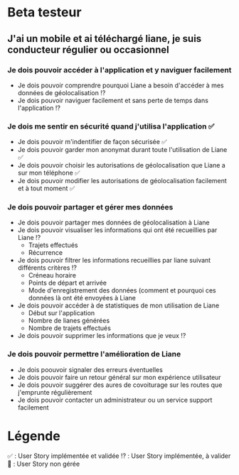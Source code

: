 # Beta testeur
## J'ai un mobile et ai téléchargé liane, je suis conducteur régulier ou occasionnel

### Je dois pouvoir accéder à l'application et y naviguer facilement 
- Je dois pouvoir comprendre pourquoi Liane a besoin d'accéder à mes données de géolocalisation :interrobang:
- Je dois pouvoir naviguer facilement et sans perte de temps dans l'application :interrobang:

### Je dois me sentir en sécurité quand j'utilisa l'application :white_check_mark:
- Je dois pouvoir m'indentifier de façon sécurisée :white_check_mark:
- Je dois pouvoir garder mon anonymat durant toute l'utilisation de Liane :white_check_mark:
- Je dois pouvoir choisir les autorisations de géolocalisation que Liane a sur mon téléphone :white_check_mark:
- Je dois pouvoir modifier les autorisations de géolocalisation facilement et à tout moment :white_check_mark:

### Je dois pouvoir partager et gérer mes données 
- Je dois pouvoir partager mes données de géolocalisation à Liane 
- Je dois pouvoir visualiser les informations qui ont été recueillies par Liane :interrobang:
  - Trajets effectués 
  - Récurrence 
- Je dois pouvoir filtrer les informations recueillies par liane suivant différents critères :interrobang:
  - Créneau horaire 
  - Points de départ et arrivée 
  - Mode d'enregistrement des données (comment et pourquoi ces données là ont été envoyées à Liane 
- Je dois pouvoir accéder à de statistiques de mon utilisation de Liane 
  - Début sur l'application 
  - Nombre de lianes générées 
  - Nombre de trajets effectués 
- Je dois pouvoir supprimer les informations que je veux :interrobang:

### Je dois pouvoir permettre l'amélioration de Liane 
- Je dois poouvoir signaler des erreurs éventuelles 
- Je dois pouvoir faire un retour général sur mon expérience utilisateur 
- Je dois pouvoir suggérer des aures de covoiturage sur les routes que j'emprunte régulièrement 
- Je dois pouvoir contacter un administrateur ou un service support facilement 


# Légende 
:white_check_mark: : User Story implémentée et validée 
:interrobang: : User Story implémentée, à valider
:no_entry_sign: : User Story non gérée
